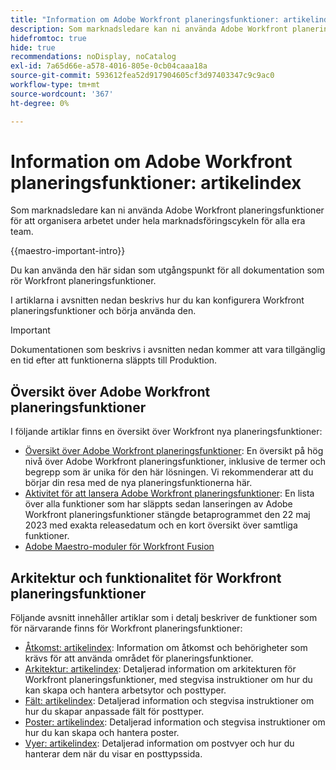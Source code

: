 ```yaml
---
title: "Information om Adobe Workfront planeringsfunktioner: artikelindex"
description: Som marknadsledare kan ni använda Adobe Workfront planeringsfunktioner för att organisera arbetet under hela marknadsföringscykeln för alla era team. I artiklarna i det här avsnittet beskrivs hur du kan konfigurera planeringsfunktionerna och hur du kan börja använda dem som en del av kampanjhanteringsåtgärderna.
hidefromtoc: true
hide: true
recommendations: noDisplay, noCatalog
exl-id: 7a65d66e-a578-4016-805e-0cb04caaa18a
source-git-commit: 593612fea52d917904605cf3d97403347c9c9ac0
workflow-type: tm+mt
source-wordcount: '367'
ht-degree: 0%

---
```


# Information om Adobe Workfront planeringsfunktioner: artikelindex

<!--
title: Adobe Maestro 
description: As a marketing operations leader, you can use Adobe Maestro to organize work across the marketing lifecycle for all your teams. The articles in this section describe how you can configure Maestro and how you can start using its capabilities as part of your campaign management operations. 
hidefromtoc: yes
author: Alina
feature: Work Management
role: User, Admin
hide: yes
-->

<!--update the metadata with real information when making this avilable in TOC and in the left nav-->

<!-- update the title to "Article index" when we get out of beta and we inhide this article-->

<!--remove the video at open beta or before-->

Som marknadsledare kan ni använda Adobe Workfront planeringsfunktioner för att organisera arbetet under hela marknadsföringscykeln för alla era team.

{{maestro-important-intro}}

Du kan använda den här sidan som utgångspunkt för all dokumentation som rör Workfront planeringsfunktioner.

I artiklarna i avsnitten nedan beskrivs hur du kan konfigurera Workfront planeringsfunktioner och börja använda den.

>[!IMPORTANT]
>
>Dokumentationen som beskrivs i avsnitten nedan kommer att vara tillgänglig en tid efter att funktionerna släppts till Produktion.

## Översikt över Adobe Workfront planeringsfunktioner

I följande artiklar finns en översikt över Workfront nya planeringsfunktioner:

<!--update the video when we have something better, especially after Open Beta - remove it-->

<!--* [View a video demonstration of Adobe Maestro](https://video.tv.adobe.com/v/3424253/){target=_blank}-->
* [Översikt över Adobe Workfront planeringsfunktioner](maestro-overview.md): En översikt på hög nivå över Adobe Workfront planeringsfunktioner, inklusive de termer och begrepp som är unika för den här lösningen. Vi rekommenderar att du börjar din resa med de nya planeringsfunktionerna här.
* [Aktivitet för att lansera Adobe Workfront planeringsfunktioner](../maestro/release-activity.md): En lista över alla funktioner som har släppts sedan lanseringen av Adobe Workfront planeringsfunktioner stängde betaprogrammet den 22 maj 2023 med exakta releasedatum och en kort översikt över samtliga funktioner.
* [Adobe Maestro-moduler för Workfront Fusion](/help/quicksilver/workfront-fusion/apps-and-their-modules/workfront-planning-modules.md)

## Arkitektur och funktionalitet för Workfront planeringsfunktioner

Följande avsnitt innehåller artiklar som i detalj beskriver de funktioner som för närvarande finns för Workfront planeringsfunktioner:

* [Åtkomst: artikelindex](../maestro/access/access-information.md): Information om åtkomst och behörigheter som krävs för att använda området för planeringsfunktioner.
* [Arkitektur: artikelindex](../maestro/architecture/architecture-information.md): Detaljerad information om arkitekturen för Workfront planeringsfunktioner, med stegvisa instruktioner om hur du kan skapa och hantera arbetsytor och posttyper.
* [Fält: artikelindex](../maestro/fields/fields-information.md): Detaljerad information och stegvisa instruktioner om hur du skapar anpassade fält för posttyper.
* [Poster: artikelindex](../maestro/records/records-information.md): Detaljerad information och stegvisa instruktioner om hur du kan skapa och hantera poster.
* [Vyer: artikelindex](../maestro/views/views-information.md): Detaljerad information om postvyer och hur du hanterar dem när du visar en posttypssida.
